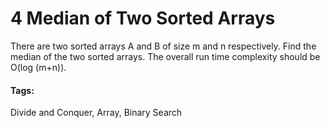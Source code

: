 # 4 Median of Two Sorted Arrays

There are two sorted arrays A and B of size m and n respectively. Find the median of the two sorted arrays. The overall run time complexity should be O(log (m+n)).

#### Tags:
Divide and Conquer, Array, Binary Search